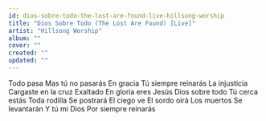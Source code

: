 ```yaml
---
id: dios-sobre-todo-the-lost-are-found-live-hillsong-worship
title: "Dios Sobre Todo (The Lost Are Found) [Live]"
artist: "Hillsong Worship"
album: ""
cover: ""
created: ""
updated: ""
---
```


Todo pasa
Mas tú no pasarás
En gracia
Tú siempre reinarás
La injusticia
Cargaste en la cruz
Exaltado
En gloria eres Jesús
Dios sobre todo
Tú cerca estás
Toda rodilla
Se postrará
El ciego ve
El sordo oirá
Los muertos
Se levantarán
Y tú mi Dios
Por siempre reinarás